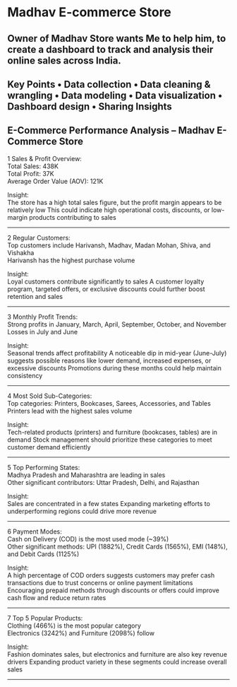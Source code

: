 # Madhav E-commerce Store
Owner of Madhav Store wants Me to help him, to create a dashboard to track and analysis their online sales across India.
---
Key Points 
• Data collection 
• Data cleaning & wrangling 
• Data modeling 
• Data visualization 
• Dashboard design 
• Sharing Insights
---
E-Commerce Performance Analysis – Madhav E-Commerce Store  
---

1 Sales & Profit Overview:  
Total Sales: 438K  
Total Profit: 37K  
Average Order Value (AOV): 121K  

Insight:  
The store has a high total sales figure, but the profit margin appears to be relatively low This could indicate high operational costs, discounts, or low-margin products contributing to sales

---

2 Regular Customers:  
Top customers include Harivansh, Madhav, Madan Mohan, Shiva, and Vishakha  
Harivansh has the highest purchase volume  

Insight:  
Loyal customers contribute significantly to sales A customer loyalty program, targeted offers, or exclusive discounts could further boost retention and sales

---

3 Monthly Profit Trends:  
Strong profits in January, March, April, September, October, and November  
Losses in July and June  

Insight:  
Seasonal trends affect profitability A noticeable dip in mid-year (June-July) suggests possible reasons like lower demand, increased expenses, or excessive discounts Promotions during these months could help maintain consistency

---

4 Most Sold Sub-Categories:  
Top categories: Printers, Bookcases, Sarees, Accessories, and Tables  
Printers lead with the highest sales volume  

Insight:  
Tech-related products (printers) and furniture (bookcases, tables) are in demand Stock management should prioritize these categories to meet customer demand efficiently

---

5 Top Performing States:  
Madhya Pradesh and Maharashtra are leading in sales  
Other significant contributors: Uttar Pradesh, Delhi, and Rajasthan  

Insight:  
Sales are concentrated in a few states Expanding marketing efforts to underperforming regions could drive more revenue

---

6 Payment Modes:  
Cash on Delivery (COD) is the most used mode (~39%)  
Other significant methods: UPI (1882%), Credit Cards (1565%), EMI (148%), and Debit Cards (1125%)  

Insight:  
A high percentage of COD orders suggests customers may prefer cash transactions due to trust concerns or online payment limitations Encouraging prepaid methods through discounts or offers could improve cash flow and reduce return rates

---

7 Top 5 Popular Products:  
Clothing (466%) is the most popular category  
Electronics (3242%) and Furniture (2098%) follow  

Insight:  
Fashion dominates sales, but electronics and furniture are also key revenue drivers Expanding product variety in these segments could increase overall sales

---
